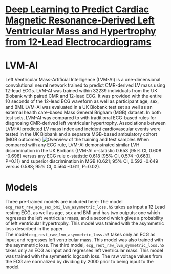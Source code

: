 # [Deep Learning to Predict Cardiac Magnetic Resonance-Derived Left Ventricular Mass and Hypertrophy from 12-Lead Electrocardiograms](https://www.ahajournals.org/doi/10.1161/CIRCIMAGING.120.012281?url_ver=Z39.88-2003&rfr_id=ori:rid:crossref.org&rfr_dat=cr_pub%20%200pubmed)

# LVM-AI
Left Ventricular Mass-Artificial Intelligence (LVM-AI) is a one-dimensional convolutional neural network trained to predict CMR-derived LV mass using 12-lead ECGs. LVM-AI was trained within 32239 individuals from the UK Biobank with paired CMR and 12-lead ECG. It was provided with the entire 10 seconds of the 12-lead ECG waveform as well as participant age, sex, and BMI. 
LVM-AI was evaluated in a UK Biobank test set as well as an external health care–based Mass General Brigham (MGB) dataset. In both test sets, LVM-AI was compared to with traditional ECG-based rules for diagnosing CMR-derived left ventricular hypertrophy. Associations between LVM-AI predicted LV mass index and incident cardiovascular events were tested in the UK Biobank and a separate MGB-based ambulatory cohort (MGB outcomes)
![Overview of the training and test samples](https://www.ahajournals.org/cms/asset/b51a0074-96da-4929-bb33-58ab25bf7303/circimaging.120.012281.fig02.jpg)
When compared with any ECG rule, LVM-AI demonstrated similar LVH discrimination in the UK Biobank (LVM-AI c-statistic 0.653 [95% CI, 0.608 -0.698] versus any ECG rule c-statistic 0.618 [95% CI, 0.574 -0.663], P=0.11) and superior discrimination in MGB (0.621; 95% CI, 0.592 -0.649 versus 0.588; 95% CI, 0.564 -0.611, P=0.02). 


# Models 
Three pre-trained models are included here:
The model `ecg_rest_raw_age_sex_bmi_lvm_asymmetric_loss.h5` takes as input a 12 Lead resting ECG, as well as age, sex and BMI and has two outputs: one which regresses the left ventricular mass, and a second which gives a probability of left ventricular hypertrophy. This model was trained with the asymmetric loss described in the paper.  
The model `ecg_rest_raw_lvm_asymmetric_loss.h5` takes only an ECG as input and regresses left ventricular mass. This model was also trained with the asymmetric loss.
The third model, `ecg_rest_raw_lvm_symmetric_loss.h5` takes only an ECG as input and regresses left ventricular mass. This model was trained with the symmetric logcosh loss.  The raw voltage values from the ECG are normalized by dividing by 2000 prior to being input to the model.